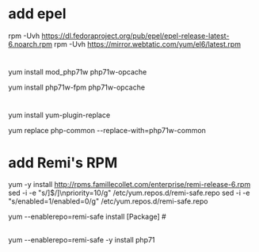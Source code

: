 # add epel
rpm -Uvh https://dl.fedoraproject.org/pub/epel/epel-release-latest-6.noarch.rpm
rpm -Uvh https://mirror.webtatic.com/yum/el6/latest.rpm

#

yum install mod_php71w php71w-opcache

yum install php71w-fpm php71w-opcache

#

yum install yum-plugin-replace

yum replace php-common --replace-with=php71w-common


# add Remi's RPM

yum -y install http://rpms.famillecollet.com/enterprise/remi-release-6.rpm
sed -i -e "s/\]$/\]\npriority=10/g" /etc/yum.repos.d/remi-safe.repo
sed -i -e "s/enabled=1/enabled=0/g" /etc/yum.repos.d/remi-safe.repo

yum --enablerepo=remi-safe install [Package]  #

##

yum --enablerepo=remi-safe -y install php71
